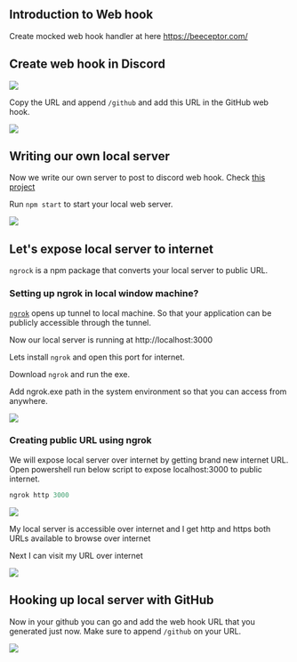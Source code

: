 ## Introduction to Web hook

Create mocked web hook handler at here https://beeceptor.com/

## Create web hook in Discord

![](https://i.imgur.com/dF4wgPK.png)

Copy the URL and append `/github` and add this URL in the GitHub web hook.

![](https://i.imgur.com/h1PL0Qc.png)

## Writing our own local server

Now we write our own server to post to discord web hook.
Check [this project](express-discorder/package.json)

Run `npm start` to start your local web server.

![](https://i.imgur.com/mmAjIdZ.png)

## Let's expose local server to internet

`ngrock` is a npm package that converts your local server to public URL.

### Setting up ngrok in local window machine?

[`ngrok`](https://ngrok.com/) opens up tunnel to local machine. So that your application can be publicly accessible through the tunnel.

Now our local server is running at http://localhost:3000

Lets install `ngrok` and open this port for internet.

Download `ngrok` and run the exe.

Add ngrok.exe path in the system environment so that you can access from anywhere.

![](https://i.imgur.com/DLRVAgw.png)

### Creating public URL using ngrok

We will expose local server over internet by getting brand new internet URL.
Open powershell run below script to expose localhost:3000 to public internet.

```powershell
ngrok http 3000
```

![](https://i.imgur.com/xbmFDKj.png)

My local server is accessible over internet and I get http and https both URLs available to browse over internet

Next I can visit my URL over internet

![](https://i.imgur.com/q0wF6aM.png)


## Hooking up local server with GitHub 

Now in your github you can go and add the web hook URL that you generated just now. Make sure to append `/github` on your URL. 

![](https://i.imgur.com/C0A8KNI.png)




